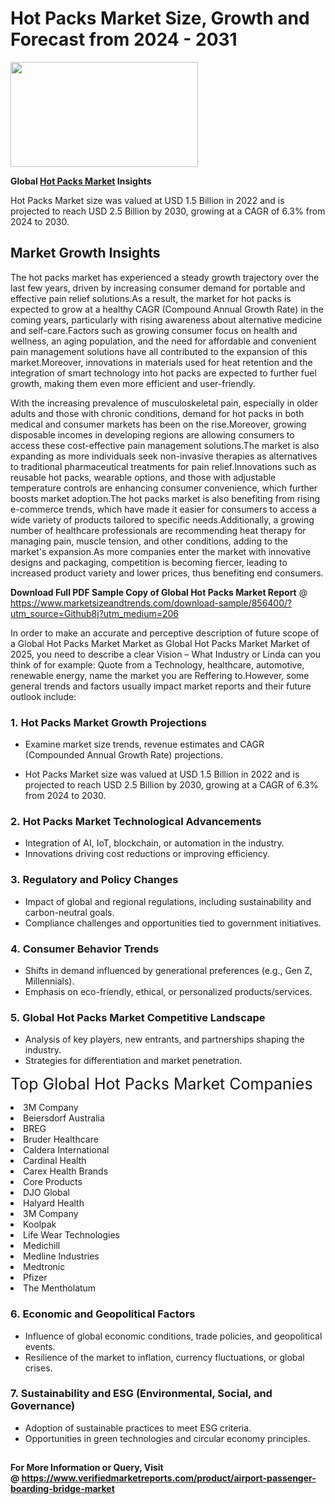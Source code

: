 <H1>Hot Packs Market Size, Growth and Forecast from 2024 - 2031</H1><img class="aligncenter size-medium wp-image-584254" src="https://thirdeyenews.in/wp-content/uploads/2024/09/Global-Market-Research-300x168.jpeg" alt="" width="300" height="168" /><p><strong>Global&nbsp;<a href="https://www.marketsizeandtrends.com/download-sample/856400/?utm_source=Github8j?utm_medium=206">Hot Packs Market</a> Insights</strong></p><p>Hot Packs Market size was valued at USD 1.5 Billion in 2022 and is projected to reach USD 2.5 Billion by 2030, growing at a CAGR of 6.3% from 2024 to 2030.</p><p><h2>Market Growth Insights</h2> <p>The hot packs market has experienced a steady growth trajectory over the last few years, driven by increasing consumer demand for portable and effective pain relief solutions.As a result, the market for hot packs is expected to grow at a healthy CAGR (Compound Annual Growth Rate) in the coming years, particularly with rising awareness about alternative medicine and self-care.Factors such as growing consumer focus on health and wellness, an aging population, and the need for affordable and convenient pain management solutions have all contributed to the expansion of this market.Moreover, innovations in materials used for heat retention and the integration of smart technology into hot packs are expected to further fuel growth, making them even more efficient and user-friendly.</p> <p>With the increasing prevalence of musculoskeletal pain, especially in older adults and those with chronic conditions, demand for hot packs in both medical and consumer markets has been on the rise.Moreover, growing disposable incomes in developing regions are allowing consumers to access these cost-effective pain management solutions.The market is also expanding as more individuals seek non-invasive therapies as alternatives to traditional pharmaceutical treatments for pain relief.Innovations such as reusable hot packs, wearable options, and those with adjustable temperature controls are enhancing consumer convenience, which further boosts market adoption.The hot packs market is also benefiting from rising e-commerce trends, which have made it easier for consumers to access a wide variety of products tailored to specific needs.Additionally, a growing number of healthcare professionals are recommending heat therapy for managing pain, muscle tension, and other conditions, adding to the market's expansion.As more companies enter the market with innovative designs and packaging, competition is becoming fiercer, leading to increased product variety and lower prices, thus benefiting end consumers.</p><p><span class=""><strong>Download Full PDF Sample Copy of Global Hot Packs Market Report</strong> @ <a href="https://www.marketsizeandtrends.com/download-sample/856400/?utm_source=Github8j?utm_medium=206" target="_blank">https://www.marketsizeandtrends.com/download-sample/856400/?utm_source=Github8j?utm_medium=206</a></span></p><p>In order to make an accurate and perceptive description of future scope of a Global&nbsp;Hot Packs Market Market as Global&nbsp;Hot Packs Market Market of 2025, you need to describe a clear Vision &ndash; What Industry or Linda can you think of for example: Quote from a Technology, healthcare, automotive, renewable energy, name the market you are Reffering to.However, some general trends and factors usually impact market reports and their future outlook include:</p><h3>1.&nbsp;<strong>Hot Packs Market Growth Projections</strong></h3><ul><li>Examine market size trends, revenue estimates and CAGR (Compounded Annual Growth Rate) projections.</li><li><p>Hot Packs Market size was valued at USD 1.5 Billion in 2022 and is projected to reach USD 2.5 Billion by 2030, growing at a CAGR of 6.3% from 2024 to 2030.</p></li></ul><h3>2.&nbsp;<strong>Hot Packs Market Technological Advancements</strong></h3><ul><li>Integration of AI, IoT, blockchain, or automation in the industry.</li><li>Innovations driving cost reductions or improving efficiency.</li></ul><h3>3.&nbsp;<strong>Regulatory and Policy Changes</strong></h3><ul><li>Impact of global and regional regulations, including sustainability and carbon-neutral goals.</li><li>Compliance challenges and opportunities tied to government initiatives.</li></ul><h3>4.&nbsp;<strong>Consumer Behavior Trends</strong></h3><ul><li>Shifts in demand influenced by generational preferences (e.g., Gen Z, Millennials).</li><li>Emphasis on eco-friendly, ethical, or personalized products/services.</li></ul><h3>5.&nbsp;<strong>Global Hot Packs Market Competitive Landscape</strong></h3><ul><li>Analysis of key players, new entrants, and partnerships shaping the industry.</li><li>Strategies for differentiation and market penetration.</li></ul><p data-pm-slice="1 1 []"><span style="color: inherit; font-family: inherit; font-size: 25px;">Top Global Hot Packs Market Companies</span></p><div class="" data-test-id=""><p><li>3M Company</li><li> Beiersdorf Australia</li><li> BREG</li><li> Bruder Healthcare</li><li> Caldera International</li><li> Cardinal Health</li><li> Carex Health Brands</li><li> Core Products</li><li> DJO Global</li><li> Halyard Health</li><li> 3M Company</li><li> Koolpak</li><li> Life Wear Technologies</li><li> Medichill</li><li> Medline Industries</li><li> Medtronic</li><li> Pfizer</li><li> The Mentholatum</li></p></div><h3>6.&nbsp;<strong>Economic and Geopolitical Factors</strong></h3><ul><li>Influence of global economic conditions, trade policies, and geopolitical events.</li><li>Resilience of the market to inflation, currency fluctuations, or global crises.</li></ul><h3>7.&nbsp;<strong>Sustainability and ESG (Environmental, Social, and Governance)</strong></h3><ul><li>Adoption of sustainable practices to meet ESG criteria.</li><li>Opportunities in green technologies and circular economy principles.</li></ul><h2><strong style="font-size: 14px;">For More Information or Query, Visit @&nbsp;</strong><a style="background-color: #ffffff; font-size: 14px;" href="https://www.marketsizeandtrends.com/report/hot-packs-market/" target="_blank">https://www.verifiedmarketreports.com/product/airport-passenger-boarding-bridge-market</a></h2>